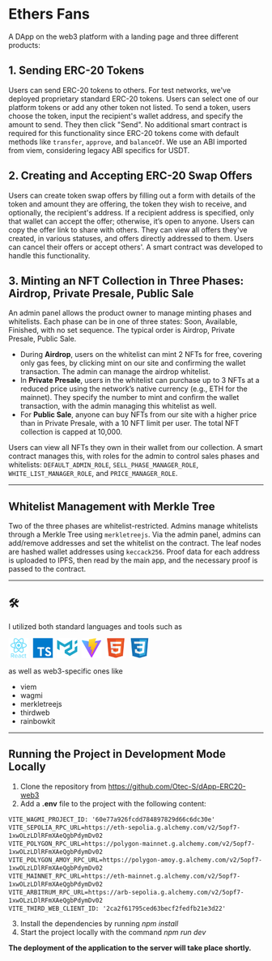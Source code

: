 # Ethers Fans

A DApp on the web3 platform with a landing page and three different products:

## 1. Sending ERC-20 Tokens

Users can send ERC-20 tokens to others. For test networks, we've deployed proprietary standard ERC-20 tokens. Users can select one of our platform tokens or add any other token not listed. To send a token, users choose the token, input the recipient's wallet address, and specify the amount to send. They then click "Send". No additional smart contract is required for this functionality since ERC-20 tokens come with default methods like `transfer`, `approve`, and `balanceOf`. We use an ABI imported from viem, considering legacy ABI specifics for USDT.

## 2. Creating and Accepting ERC-20 Swap Offers

Users can create token swap offers by filling out a form with details of the token and amount they are offering, the token they wish to receive, and optionally, the recipient's address. If a recipient address is specified, only that wallet can accept the offer; otherwise, it’s open to anyone. Users can copy the offer link to share with others. They can view all offers they've created, in various statuses, and offers directly addressed to them. Users can cancel their offers or accept others'. A smart contract was developed to handle this functionality.

## 3. Minting an NFT Collection in Three Phases: Airdrop, Private Presale, Public Sale

An admin panel allows the product owner to manage minting phases and whitelists. Each phase can be in one of three states: Soon, Available, Finished, with no set sequence. The typical order is Airdrop, Private Presale, Public Sale.

- During **Airdrop**, users on the whitelist can mint 2 NFTs for free, covering only gas fees, by clicking mint on our site and confirming the wallet transaction. The admin can manage the airdrop whitelist.
- In **Private Presale**, users in the whitelist can purchase up to 3 NFTs at a reduced price using the network’s native currency (e.g., ETH for the mainnet). They specify the number to mint and confirm the wallet transaction, with the admin managing this whitelist as well.
- For **Public Sale**, anyone can buy NFTs from our site with a higher price than in Private Presale, with a 10 NFT limit per user. The total NFT collection is capped at 10,000.

Users can view all NFTs they own in their wallet from our collection. A smart contract manages this, with roles for the admin to control sales phases and whitelists: `DEFAULT_ADMIN_ROLE`, `SELL_PHASE_MANAGER_ROLE`, `WHITE_LIST_MANAGER_ROLE`, and `PRICE_MANAGER_ROLE`.

---

## Whitelist Management with Merkle Tree

Two of the three phases are whitelist-restricted. Admins manage whitelists through a Merkle Tree using `merkletreejs`. Via the admin panel, admins can add/remove addresses and set the whitelist on the contract. The leaf nodes are hashed wallet addresses using `keccack256`. Proof data for each address is uploaded to IPFS, then read by the main app, and the necessary proof is passed to the contract.

---

## :hammer_and_wrench:

I utilized both standard languages and tools such as

<div>
  <img src="https://github.com/devicons/devicon/blob/master/icons/react/react-original-wordmark.svg" title="React" alt="React" width="40" height="40"/>&nbsp;
  <img src="https://github.com/devicons/devicon/blob/master/icons/typescript/typescript-original.svg" title="TypeScrypt" alt="TypeScrypt" width="40" height="40"/>&nbsp;
  <img src="https://github.com/devicons/devicon/blob/master/icons/materialui/materialui-plain.svg" title="MUI" alt="MUI" width="40" height="40"/>&nbsp;
  <img src="https://github.com/devicons/devicon/blob/master/icons/vitejs/vitejs-original.svg" title="Vite" alt="Vite" width="40" height="40"/>&nbsp;
  <img src="https://github.com/devicons/devicon/blob/master/icons/html5/html5-original.svg" title="HTML" alt="HTML" width="40" height="40"/>&nbsp;
  <img src="https://github.com/devicons/devicon/blob/master/icons/css3/css3-original.svg" title="CSS" alt="CSS" width="40" height="40"/>&nbsp;
</div>

as well as web3-specific ones like

- viem
- wagmi
- merkletreejs
- thirdweb
- rainbowkit

---

## Running the Project in Development Mode Locally

1. Clone the repository from https://github.com/Otec-S/dApp-ERC20-web3
2. Add a **.env** file to the project with the following content:

```
VITE_WAGMI_PROJECT_ID: '60e77a926fcdd784897829d66c6dc30e'
VITE_SEPOLIA_RPC_URL=https://eth-sepolia.g.alchemy.com/v2/5opf7-1xwOLzLDlRFmXAeQgbPdymDv02
VITE_POLYGON_RPC_URL=https://polygon-mainnet.g.alchemy.com/v2/5opf7-1xwOLzLDlRFmXAeQgbPdymDv02
VITE_POLYGON_AMOY_RPC_URL=https://polygon-amoy.g.alchemy.com/v2/5opf7-1xwOLzLDlRFmXAeQgbPdymDv02
VITE_MAINNET_RPC_URL=https://eth-mainnet.g.alchemy.com/v2/5opf7-1xwOLzLDlRFmXAeQgbPdymDv02
VITE_ARBITRUM_RPC_URL=https://arb-sepolia.g.alchemy.com/v2/5opf7-1xwOLzLDlRFmXAeQgbPdymDv02
VITE_THIRD_WEB_CLIENT_ID: '2ca2f61795ced63becf2fedfb21e3d22'
```

3. Install the dependencies by running _npm install_
4. Start the project locally with the command _npm run dev_

**The deployment of the application to the server will take place shortly.**
